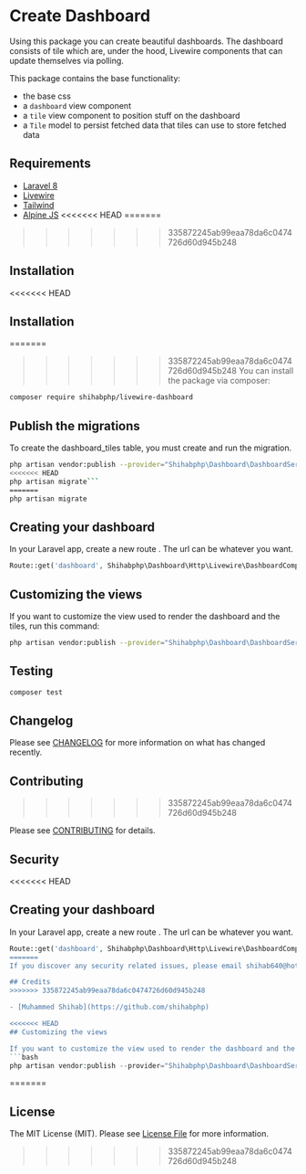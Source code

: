 # Create Dashboard

Using this package you can create beautiful dashboards. The dashboard consists of tile which are, under the hood, Livewire components that can update themselves via polling. 

This package contains the base functionality:

- the base css
- a `dashboard` view component
- a `tile` view component to position stuff on the dashboard
- a `Tile` model to persist fetched data that tiles can use to store fetched data

## Requirements
- [Laravel 8](https://laravel.com/docs/8.x)
- [Livewire](https://laravel-livewire.com/)
- [Tailwind](https://tailwindcss.com/)
- [Alpine JS](https://github.com/alpinejs/alpine)
<<<<<<< HEAD
=======


>>>>>>> 335872245ab99eaa78da6c0474726d60d945b248

## Installation

<<<<<<< HEAD

## Installation

=======
>>>>>>> 335872245ab99eaa78da6c0474726d60d945b248
You can install the package via composer:

```bash
composer require shihabphp/livewire-dashboard
```


## Publish the migrations


To create the dashboard_tiles table, you must create and run the migration.
```bash
php artisan vendor:publish --provider="Shihabphp\Dashboard\DashboardServiceProvider" --tag="dashboard-migrations"
<<<<<<< HEAD
php artisan migrate```
=======
php artisan migrate
```



## Creating your dashboard

In your Laravel app, create a new route . The url can be whatever you want.
```php
Route::get('dashboard', Shihabphp\Dashboard\Http\Livewire\DashboardComponent::class);
```

## Customizing the views

If you want to customize the view used to render the dashboard and the tiles, run this command:
```bash
php artisan vendor:publish --provider="Shihabphp\Dashboard\DashboardServiceProvider" --tag="dashboard-views"
```

## Testing

``` bash
composer test
```

## Changelog

Please see [CHANGELOG](CHANGELOG.md) for more information on what has changed recently.

## Contributing
>>>>>>> 335872245ab99eaa78da6c0474726d60d945b248

Please see [CONTRIBUTING](CONTRIBUTING.md) for details.

## Security

<<<<<<< HEAD
## Creating your dashboard

In your Laravel app, create a new route . The url can be whatever you want.
```php
Route::get('dashboard', Shihabphp\Dashboard\Http\Livewire\DashboardComponent::class);```
=======
If you discover any security related issues, please email shihab640@hotmail.com instead of using the issue tracker.

## Credits
>>>>>>> 335872245ab99eaa78da6c0474726d60d945b248

- [Muhammed Shihab](https://github.com/shihabphp)

<<<<<<< HEAD
## Customizing the views

If you want to customize the view used to render the dashboard and the tiles, run this command:
```bash
php artisan vendor:publish --provider="Shihabphp\Dashboard\DashboardServiceProvider" --tag="dashboard-views"
```
=======
## License

The MIT License (MIT). Please see [License File](LICENSE.md) for more information.
>>>>>>> 335872245ab99eaa78da6c0474726d60d945b248
